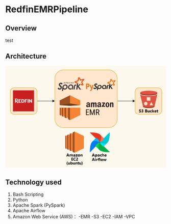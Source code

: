 # RedfinEMRPipeline

## Overview
test

## Architecture
<img src="Redfin-Architecture.png">

## Technology used
1. Bash Scripting
2. Python
3. Apache Spark (PySpark)
4. Apache Airflow
5. Amazon Web Service (AWS)： 
  -EMR
  -S3
  -EC2 
  -IAM 
  -VPC

